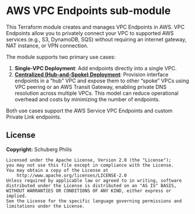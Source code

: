 # AWS VPC Endpoints sub-module

This Terraform module creates and manages VPC Endpoints in AWS. VPC Endpoints allow you to privately connect your VPC to supported AWS services (e.g., S3, DynamoDB, SQS) without requiring an internet gateway, NAT instance, or VPN connection.

The module supports two primary use cases:

1. **Single-VPC Deployment**: Add endpoints directly into a single VPC.
2. [**Centralized (Hub-and-Spoke) Deployment**](https://aws.amazon.com/blogs/networking-and-content-delivery/centralize-access-using-vpc-interface-endpoints/): Provision interface endpoints in a “hub” VPC and expose them to other “spoke” VPCs using VPC peering or an AWS Transit Gateway, enabling private DNS resolution across multiple VPCs. This model can reduce operational overhead and costs by minimizing the number of endpoints.

Both use cases support the AWS Service VPC Endpoints and custom Private Link endpoints. 


## License

**Copyright:** Schuberg Philis

```text
Licensed under the Apache License, Version 2.0 (the "License");
you may not use this file except in compliance with the License.
You may obtain a copy of the License at
    http://www.apache.org/licenses/LICENSE-2.0
Unless required by applicable law or agreed to in writing, software
distributed under the License is distributed on an "AS IS" BASIS,
WITHOUT WARRANTIES OR CONDITIONS OF ANY KIND, either express or implied.
See the License for the specific language governing permissions and
limitations under the License.
```
